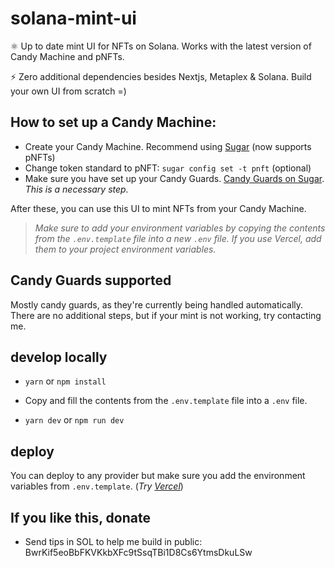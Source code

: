 # solana-mint-ui

⚛️ Up to date mint UI for NFTs on Solana. Works with the latest version of Candy Machine and pNFTs.

⚡ Zero additional dependencies besides Nextjs, Metaplex & Solana. Build your own UI from scratch =)

## How to set up a Candy Machine:

- Create your Candy Machine. Recommend using [Sugar](https://developers.metaplex.com/candy-machine/sugar/installation) (now supports pNFTs)
- Change token standard to pNFT: `sugar config set -t pnft` (optional)
- Make sure you have set up your Candy Guards. [Candy Guards on Sugar](https://developers.metaplex.com/candy-machine/sugar/commands/guard). _This is a necessary step._

After these, you can use this UI to mint NFTs from your Candy Machine.

> _Make sure to add your environment variables by copying the contents from the `.env.template` file into a new `.env` file. If you use Vercel, add them to your project environment variables._

## Candy Guards supported

Mostly candy guards, as they're currently being handled automatically. There are no additional steps, but if your mint is not working, try contacting me.

## develop locally

- `yarn` or `npm install`

- Copy and fill the contents from the `.env.template` file into a `.env` file.

- `yarn dev` or `npm run dev`

## deploy

You can deploy to any provider but make sure you add the environment variables from `.env.template`. (_Try [Vercel](https://vercel.com/new)_)

## If you like this, donate

- Send tips in SOL to help me build in public: BwrKif5eoBbFKVKkbXFc9tSsqTBi1D8Cs6YtmsDkuLSw
